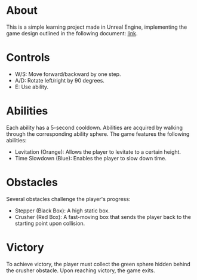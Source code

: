 # About
This is a simple learning project made in Unreal Engine, implementing the game design outlined in the following document: [link](https://docs.google.com/document/d/1xogAqUBNG6C6H4UfFEbI5VW6uUTpX34UeMv0Qw3AWBo/edit#heading=h.da9jlkpm7fk6).

# Controls
- W/S: Move forward/backward by one step.
- A/D: Rotate left/right by 90 degrees.
- E: Use ability.

# Abilities
Each ability has a 5-second cooldown. Abilities are acquired by walking through the corresponding ability sphere. The game features the following abilities:
- Levitation (Orange): Allows the player to levitate to a certain height.
- Time Slowdown (Blue): Enables the player to slow down time.

# Obstacles
Several obstacles challenge the player's progress:
- Stepper (Black Box): A high static box.
- Crusher (Red Box): A fast-moving box that sends the player back to the starting point upon collision.

# Victory
To achieve victory, the player must collect the green sphere hidden behind the crusher obstacle. Upon reaching victory, the game exits.
